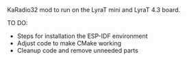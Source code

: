 
KaRadio32 mod to run on the LyraT mini and LyraT 4.3 board.

TO DO:
* Steps for installation the ESP-IDF environment
* Adjust code to make CMake working
* Cleanup code and remove unneeded parts
 
